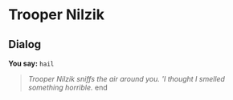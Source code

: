 # Trooper Nilzik
## Dialog

**You say:** `hail`



>*Trooper Nilzik sniffs the air around you.  'I thought I smelled something horrible.*
end